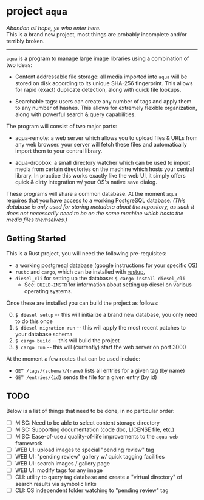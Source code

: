 # project `aqua`

_Abandon all hope, ye who enter here._  
This is a brand new project, most things are probably incomplete and/or terribly broken.

---

`aqua` is a program to manage large image libraries using a combination of two ideas:

- Content addressable file storage: all media imported into `aqua` will be stored on disk
  according to its unique SHA-256 fingerprint. This allows for rapid (exact) duplicate detection,
  along with quick file lookups.

- Searchable tags: users can create any number of tags and apply them to any number of hashes.
  This allows for extremely flexible organization, along with powerful search & query capabilities.
  
The program will consist of two major parts:

- aqua-remote: a web server which allows you to upload files & URLs from any web browser.
  your server will fetch these files and automatically import them to your central library.

- aqua-dropbox: a small directory watcher which can be used to import media from certain
  directories on the machine which hosts your central library. In practice this works exactly
  like the web UI, it simply offers quick & dirty integration w/ your OS's native save dialog.

These programs will share a common database. At the moment `aqua` requires that you have access
to a working PostgreSQL database. _(This database is only used for storing metadata about the repository,
as such it does not necessarily need to be on the same machine which hosts the media files themselves.)_



## Getting Started

This is a Rust project, you will need the following pre-requisites:

- a working postgresql database (google instructions for your specific OS)
- `rustc` and `cargo`, which can be installed with [rustup.](https://rustup.rs/)
- `diesel_cli` for setting up the database: `$ cargo install diesel_cli`
  - See: `BUILD-INSTR` for information about setting up diesel on 
    various operating systems.

Once these are installed you can build the project as follows:

0. `$ diesel setup` -- this will initialize a brand new database, you only need to do this once
0. `$ diesel migration run` -- this will apply the most recent patches to your database schema
0. `$ cargo build` -- this will build the project
0. `$ cargo run` -- this will (currently) start the web server on port 3000

At the moment a few routes that can be used include:

- `GET /tags/{schema}/{name}` lists all entries for a given tag (by name)
- `GET /entries/{id}` sends the file for a given entry (by id)

## TODO

Below is a list of things that need to be done, in no particular order:

- [ ] MISC: Need to be able to select content storage directory
- [ ] MISC: Supporting documentation (code doc, LICENSE file, etc.)
- [ ] MISC: Ease-of-use / quality-of-life improvements to the `aqua-web` framework
- [ ] WEB UI: upload images to special "pending review" tag
- [ ] WEB UI: "pending review" gallery w/ quick tagging facilities
- [ ] WEB UI: search images / gallery page
- [ ] WEB UI: modify tags for any image
- [ ] CLI: utility to query tag database and create a "virtual directory" of search results via symbolic links
- [ ] CLI: OS independent folder watching to "pending review" tag
